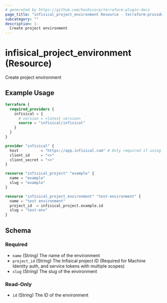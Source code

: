 ```yaml
---
# generated by https://github.com/hashicorp/terraform-plugin-docs
page_title: "infisical_project_environment Resource - terraform-provider-infisical"
subcategory: ""
description: |-
  Create project environment
---
```


# infisical_project_environment (Resource)

Create project environment

## Example Usage

```terraform
terraform {
  required_providers {
    infisical = {
      # version = <latest version>
      source = "infisical/infisical"
    }
  }
}

provider "infisical" {
  host          = "https://app.infisical.com" # Only required if using self hosted instance of Infisical, default is https://app.infisical.com
  client_id     = "<>"
  client_secret = "<>"
}

resource "infisical_project" "example" {
  name = "example"
  slug = "example"
}

resource "infisical_project_environment" "test-environment" {
  name = "test environment"
  project_id  = infisical_project.example.id
  slug = "test-env"
}
```

<!-- schema generated by tfplugindocs -->
## Schema

### Required

- `name` (String) The name of the environment
- `project_id` (String) The Infisical project ID (Required for Machine Identity auth, and service tokens with multiple scopes)
- `slug` (String) The slug of the environment

### Read-Only

- `id` (String) The ID of the environment
